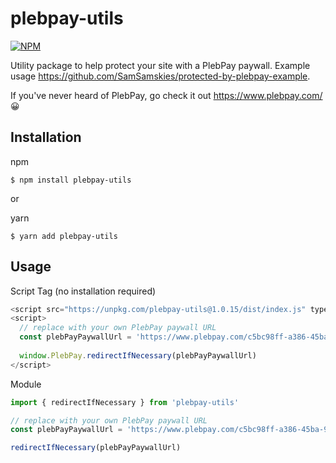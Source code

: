 # plebpay-utils
[![NPM](https://img.shields.io/npm/v/plebpay-utils.svg)](https://www.npmjs.com/package/plebpay-utils)

Utility package to help protect your site with a PlebPay paywall. Example usage https://github.com/SamSamskies/protected-by-plebpay-example.

If you've never heard of PlebPay, go check it out https://www.plebpay.com/ 😀

## Installation
npm
```
$ npm install plebpay-utils
```

or 

yarn
```
$ yarn add plebpay-utils
```

## Usage

Script Tag (no installation required)
```js
<script src="https://unpkg.com/plebpay-utils@1.0.15/dist/index.js" type="text/javascript"></script>
<script>
  // replace with your own PlebPay paywall URL
  const plebPayPaywallUrl = 'https://www.plebpay.com/c5bc98ff-a386-45ba-9b99-c3b16da9cdaf'
      
  window.PlebPay.redirectIfNecessary(plebPayPaywallUrl)
</script>
```

Module
```js
import { redirectIfNecessary } from 'plebpay-utils'

// replace with your own PlebPay paywall URL
const plebPayPaywallUrl = 'https://www.plebpay.com/c5bc98ff-a386-45ba-9b99-c3b16da9cdaf'

redirectIfNecessary(plebPayPaywallUrl)
```
